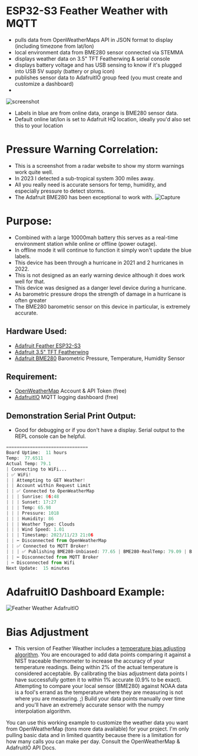 # ESP32-S3 Feather Weather with MQTT
- pulls data from OpenWeatherMaps API in JSON format to display (including timezone from lat/lon)
- local environment data from BME280 sensor connected via STEMMA
- displays weather data on 3.5" TFT Featherwing & serial console
- displays battery voltage and has USB sensing to know if it's plugged into USB 5V supply (battery or plug icon)
- publishes sensor data to AdafruitIO group feed (you must create and customize a dashboard)
- 
![screenshot](https://github.com/DJDevon3/My_Circuit_Python_Projects/assets/49322231/35a53c35-349e-4b11-bbd2-4d005b161859)
- Labels in blue are from online data, orange is BME280 sensor data.
- Default online lat/lon is set to Adafruit HQ location, ideally you'd also set this to your location
 
 # Pressure Warning Correlation:
- This is a screenshot from a radar website to show my storm warnings work quite well.
- In 2023 I detected a sub-tropical system 300 miles away.
- All you really need is accurate sensors for temp, humidity, and especially pressure to detect storms.
- The Adafruit BME280 has been exceptional to work with.
![Capture](https://user-images.githubusercontent.com/49322231/235323256-1daa61f0-caa2-432b-9cb6-3666e063a1fc.JPG)

# Purpose:
- Combined with a large 10000mah battery this serves as a real-time environment station while online or offline (power outage).
- In offline mode it will continue to function it simply won't update the blue labels.
- This device has been through a hurricane in 2021 and 2 hurricanes in 2022.
- This is not designed as an early warning device although it does work well for that.
- This device was designed as a danger level device during a hurricane.
- As barometric pressure drops the strength of damage in a hurricane is often greater
- The BME280 barometric sensor on this device in particular, is extremely accurate.

## Hardware Used:
- [Adafruit Feather ESP32-S3](https://www.adafruit.com/product/5477)
- [Adafruit 3.5" TFT Featherwing](https://www.adafruit.com/product/3651)
- [Adafruit BME280](https://www.adafruit.com/product/2651) Barometric Pressure, Temperature, Humidity Sensor

## Requirement:
- [OpenWeatherMap](https://openweathermap.org) Account & API Token (free)
- [AdafruitIO](https://io.adafruit.com/) MQTT logging dashboard (free)

## Demonstration Serial Print Output:
- Good for debugging or if you don't have a display. Serial output to the REPL console can be helpful.
```py
===============================
Board Uptime:  11 hours
Temp:  77.6511
Actual Temp: 79.1
| Connecting to WiFi...
| ✅ WiFi!
| | Attempting to GET Weather!
| | Account within Request Limit
| | ✅ Connected to OpenWeatherMap
| | | Sunrise: 06:48
| | | Sunset: 17:27
| | | Temp: 65.98
| | | Pressure: 1018
| | | Humidity: 86
| | | Weather Type: Clouds
| | | Wind Speed: 1.01
| | | Timestamp: 2023/11/23 21:06
| | ✂️ Disconnected from OpenWeatherMap
| | ✅ Connected to MQTT Broker!
| | | ✅ Publishing BME280-Unbiased: 77.65 | BME280-RealTemp: 79.09 | BME280-Pressure: 1018.1 | BME280-Humidity: 60.1 | BME280-Altitude: 0.1
| | ✂️ Disconnected from MQTT Broker
| ✂️ Disconnected from Wifi
Next Update:  15 minutes
```

# AdafruitIO Dashboard Example:
![Feather Weather AdafruitIO](https://github.com/DJDevon3/My_Circuit_Python_Projects/assets/49322231/5d2ee2b0-95f7-40b2-9dbd-8542a8e40aeb)

# Bias Adjustment
- This version of Feather Weather includes a [temperature bias adjusting algorithm](https://github.com/DJDevon3/My_Circuit_Python_Projects/tree/main/Circuit%20Python%20Snippets#temp-sensor-bias-adjust-algorithm-bme280). You are encouraged to add data points comparing it against a NIST traceable thermometer to increase the accuracy of your temperature readings.  Being within 2% of the actual temperature is considered acceptable. By calibrating the bias adjustment data points I have successfully gotten it to within 1% accurate (0.9% to be exact). Attempting to compare your local sensor (BME280) against NOAA data is a fool's errand as the temperature where they are measuring is not where you are measuring. ;) Build your data points manually over time and you'll have an extremely accurate sensor with the numpy interpolation algorithm. 


You can use this working example to customize the weather data you want from OpenWeatherMap (tons more data available) for your project. I'm only pulling basic data and in limited quantity because there is a limitation for how many calls you can make per day. Consult the OpenWeatherMap & AdafruitIO API Docs.
